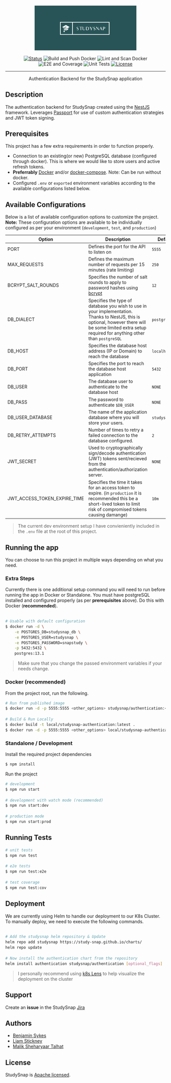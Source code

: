 <p align="center">
  <a href="#" target="blank"><img src="./.github/docs/media/studysnap.png" width="320" alt="StudySnap Logo" /></a>
</p>

<div align="center">

[![Status](https://img.shields.io/badge/status-active-success.svg)]()
![Build and Push Docker](https://github.com/Study-Snap/authentication/workflows/Build%20and%20Push%20Docker/badge.svg)
![Lint and Scan Docker](https://github.com/Study-Snap/authentication/workflows/Lint%20and%20Scan%20Docker/badge.svg)
![E2E and Coverage](https://github.com/Study-Snap/authentication/workflows/E2E%20and%20Coverage/badge.svg)
![Unit Tests](https://github.com/Study-Snap/authentication/workflows/Unit%20Tests/badge.svg)
[![License](https://img.shields.io/badge/license-Apache2.0-blue.svg)](/LICENSE)

</div>

---

<p align="center">Authentication Backend for the StudySnap application</p>
    <p align="center">

## Description

The authentication backend for StudySnap created using the [NestJS](http://nestjs.com) framework. Leverages [Passport](http://www.passportjs.org) for use of custom authentication strategies and JWT token signing.

## Prerequisites

This project has a few extra requirements in order to function properly.

- Connection to an existing(or new) PostgreSQL database (configured through docker). This is where we would like to store users and active refresh tokens.
- **Preferrably** [Docker](http://docker.com) and/or [docker-compose](https://docs.docker.com/compose/). Note: Can be run without docker.
- Configured `.env` or `exported` environment variables according to the available configurations listed below.

## Available Configurations

Below is a list of available configuration options to customize the project. **Note:** These configuration options are available to be individually configured as per your environment (`development`, `test`, and `production`)

| Option                  | Description                                                                                              | Default                   | Optional |
|-------------------------|----------------------------------------------------------------------------------------------------------|---------------------------|----------|
| PORT             | Defines the port for the API to listen on                                                                | `5555`                    | Y        |
| MAX_REQUESTS            | Defines the maximum number of requests per 15 minutes (rate limiting)                                    | `250`                    | Y        |
| BCRYPT_SALT_ROUNDS           | Specifies the number of salt rounds to apply to password hashes using [bcrypt](https://www.npmjs.com/package/bcrypt) | `12` | Y        |
| DB_DIALECT       | Specifies the type of database you wish to use in your implementation. Thanks to NestJS, this is optional, however there will be some limited extra setup required for anything other than `postgreSQL` | `postgres`                      | Y        |
| DB_HOST                | Specifies the database host address (IP or Domain) to reach the database                                | `localhost`               | N        |
| DB_PORT                | Specifies the port to reach the database host application                                                                    | `5432`                    | Y        |
| DB_USER                | The database user to authenticate to the database host                                                    | `NONE`                     | N        |
| DB_PASS            | The password to authenticate `$DB_USER`                                                             | `NONE`                     | N        |
| DB_USER_DATABASE       | The name of the application database where you will store your users.                                                 | `studysnap_db`               | Y        |
| DB_RETRY_ATTEMPTS             | Number of times to retry a failed connection to the database configured.                                                                              | `2`                   | Y        |
| JWT_SECRET      | Used to cryptographically sign/decode authentication (JWT) tokens sent/recieved from the authentication/authorization server.                                                                              | `NONE`                     | N        |
| JWT_ACCESS_TOKEN_EXPIRE_TIME | Specifies the time it takes for an access token to expire. (in `production` it is recommended this be a short-lived token to limit risk of compromised tokens causing damange) | `10m`                       | Y        |

> The current dev environment setup I have convieniently included in the `.env` file at the root of this project.

## Running the app

You can choose to run this project in multiple ways depending on what you need.

### Extra Steps

Currently there is one additional setup command you will need to run before running the app in Docker or Standalone. You must have postgreSQL installed and configured properly (as per **prerequisites** above). Do this with Docker (**recommended**).

```bash

# Usable with default configuration
$ docker run -d \
    -e POSTGRES_DB=studysnap_db \
    -e POSTGRES_USER=studysnap \
    -e POSTGRES_PASSWORD=snapstudy \
    -p 5432:5432 \
    postgres:13.1

```

> Make sure that you change the passed environment variables if your needs change.

### Docker (recommended)

From the project root, run the following.

```bash
# Run from published image
$ docker run -d -p 5555:5555 <other_options> studysnap/authentication:<version_tag>

# Build & Run Locally
$ docker build -t local/studysnap-authentication:latest .
$ docker run -d -p 5555:5555 <other_options> local/studysnap-authentication:latest

```

### Standalone / Development

Install the required project dependencies

```bash
$ npm install
```

Run the project

```bash
# development
$ npm run start

# development with watch mode (recommended)
$ npm run start:dev

# production mode
$ npm run start:prod
```

## Running Tests

```bash
# unit tests
$ npm run test

# e2e tests
$ npm run test:e2e

# test coverage
$ npm run test:cov
```

## Deployment

We are currently using Helm to handle our deployment to our K8s Cluster. To manually deploy, we need to execute the following commands.

```bash

# Add the studysnap helm repository & Update
helm repo add studysnap https://study-snap.github.io/charts/
helm repo update

# Now install the authentication chart from the repository
helm install authentication studysnap/authentication [optional_flags]

```

> I personally recommend using [k8s Lens](http://k8slens.dev) to help visualize the deployment on the cluster

## Support

Create an **issue** in the StudySnap [Jira](http://studysnap.atlassian.net)

## Authors

- [Benjamin Sykes](https://sykesdev.ca)
- [Liam Stickney](https://github.com/LiamStickney)
- [Malik Sheharyaar Talhat](https://github.com/orgs/Study-Snap/people/maliksheharyaar)

## License

StudySnap is [Apache licensed](LICENSE).
